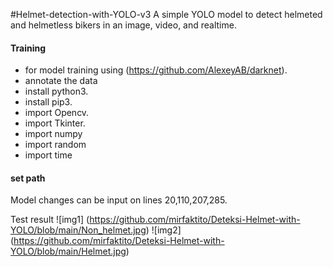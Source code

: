 #Helmet-detection-with-YOLO-v3
A simple YOLO model to detect helmeted and helmetless bikers in an image, video, and realtime.

#### Training 
- for model training using (https://github.com/AlexeyAB/darknet).
- annotate the data
- install python3.  
- install pip3.  
- import Opencv.
- import Tkinter.
- import numpy
- import random
- import time

#### set path 
Model changes can be input on lines 20,110,207,285.

Test result 
![img1] (https://github.com/mirfaktito/Deteksi-Helmet-with-YOLO/blob/main/Non_helmet.jpg)
![img2] (https://github.com/mirfaktito/Deteksi-Helmet-with-YOLO/blob/main/Helmet.jpg)

